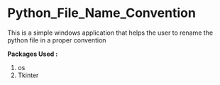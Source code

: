 # Python_File_Name_Convention

This is a simple windows application that helps the user to rename the python file in a proper convention

<b> Packages Used : </b>
   <ol>
   <li> os </li>
   <li> Tkinter </li>
   </ol>
   
   
   
